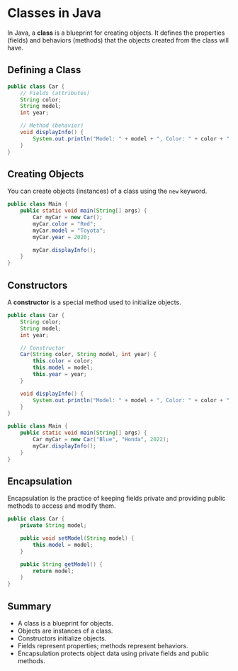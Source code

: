 # Classes in Java

In Java, a **class** is a blueprint for creating objects. It defines the properties (fields) and behaviors (methods) that the objects created from the class will have.

## Defining a Class

```java
public class Car {
    // Fields (attributes)
    String color;
    String model;
    int year;

    // Method (behavior)
    void displayInfo() {
        System.out.println("Model: " + model + ", Color: " + color + ", Year: " + year);
    }
}
```

## Creating Objects

You can create objects (instances) of a class using the `new` keyword.

```java
public class Main {
    public static void main(String[] args) {
        Car myCar = new Car();
        myCar.color = "Red";
        myCar.model = "Toyota";
        myCar.year = 2020;

        myCar.displayInfo();
    }
}
```

## Constructors

A **constructor** is a special method used to initialize objects.

```java
public class Car {
    String color;
    String model;
    int year;

    // Constructor
    Car(String color, String model, int year) {
        this.color = color;
        this.model = model;
        this.year = year;
    }

    void displayInfo() {
        System.out.println("Model: " + model + ", Color: " + color + ", Year: " + year);
    }
}

public class Main {
    public static void main(String[] args) {
        Car myCar = new Car("Blue", "Honda", 2022);
        myCar.displayInfo();
    }
}
```

## Encapsulation

Encapsulation is the practice of keeping fields private and providing public methods to access and modify them.

```java
public class Car {
    private String model;

    public void setModel(String model) {
        this.model = model;
    }

    public String getModel() {
        return model;
    }
}
```

## Summary

* A class is a blueprint for objects.
* Objects are instances of a class.
* Constructors initialize objects.
* Fields represent properties; methods represent behaviors.
* Encapsulation protects object data using private fields and public methods.
